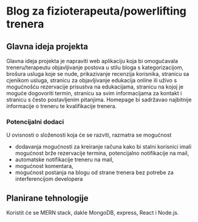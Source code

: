 # Blog za fizioterapeuta/powerlifting trenera


## Glavna ideja projekta 
Glavna ideja projekta je napraviti web aplikaciju koja bi omogućavala treneru/terapeutu objavljivanje postova u stilu bloga s kategorizacijom, brošura usluga koje se nude, prikazivanje recenzija korisnika, stranicu sa cjenikom usluga, stranicu za objavljivanje edukacija online ili uživo s mogućnošću rezervacije prisustva na edukacijama, stranicu na kojoj je moguće dogovoriti termin, stranicu sa svim informacijama za kontakt i stranicu s često postavljenim pitanjima. Homepage bi sadržavao najbitnije informacije o treneru te kvalifikacije trenera. 

### Potencijalni dodaci
U ovisnosti o složenosti koja će se razviti, razmatra se mogućnost 
* dodavanja mogućnosti za kreiranje računa kako bi stalni korisnici imali mogućnost brže rezervacije termina, potencijalno notifikacije na mail,
* automatske notifikacije treneru na mail,
* mogućnost komentara,
* mogućnost postanja na blogu od strane trenera bez potrebe za interferencijom developera

## Planirane tehnologije
 Koristit će se MERN stack, dakle MongoDB, express, React i Node.js.
